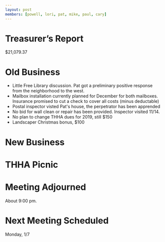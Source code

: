 ```yaml
---
layout: post
members: [powell, lori, pat, mike, paul, cary]
---
```

# Treasurer’s Report
$21,079.37

# Old Business
* Little Free Library discussion. Pat got a preliminary positive response from the neighborhood to the west.
* Mailbox installation currently planned for December for both mailboxes.  Insurance promised to cut a check to cover all costs (minus deductable)
* Postal inspector visted Pat's house, the perpetrator has been apprended
* No bid for wall clean or repair has been provided.  Inspector visited 11/14.
* No plan to change THHA dues for 2019, still $150
* Landscaper Christmas bonus, $100

# New Business

# THHA Picnic

# Meeting Adjourned
About 9:00 pm.

# Next Meeting Scheduled
Monday, 1/7
